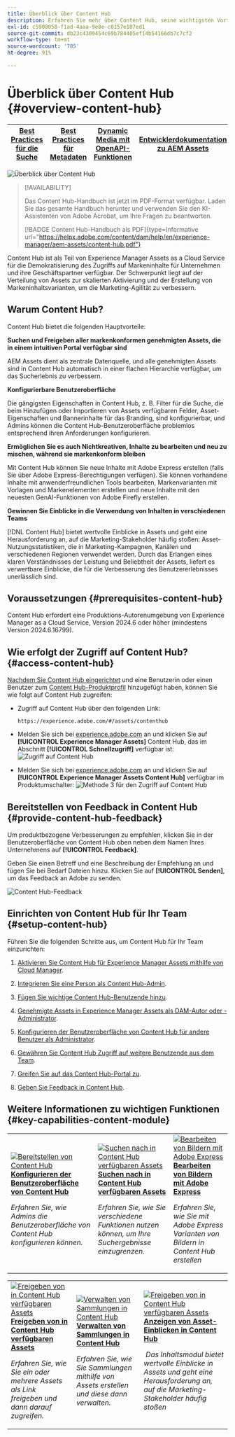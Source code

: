 ```yaml
---
title: Überblick über Content Hub
description: Erfahren Sie mehr über Content Hub, seine wichtigsten Vorteile, den Zugriff darauf und das Feedback zu den in Content Hub verfügbaren Optionen.
exl-id: c5908058-f1ad-4aaa-9e8e-c0157e107ed1
source-git-commit: db23c4309454c69b784405ef14b54166db7c7cf2
workflow-type: tm+mt
source-wordcount: '705'
ht-degree: 91%

---
```


# Überblick über Content Hub {#overview-content-hub}

| [Best Practices für die Suche](/help/assets/search-best-practices.md) | [Best Practices für Metadaten](/help/assets/metadata-best-practices.md) | [Dynamic Media mit OpenAPI-Funktionen](/help/assets/dynamic-media-open-apis-overview.md) | [Entwicklerdokumentation zu AEM Assets](https://developer.adobe.com/experience-cloud/experience-manager-apis/) |
| ------------- | --------------------------- |----|-----|

![Überblick über Content Hub](assets/content-hub-overview.png)

>[!AVAILABILITY]
>
>Das Content Hub-Handbuch ist jetzt im PDF-Format verfügbar. Laden Sie das gesamte Handbuch herunter und verwenden Sie den KI-Assistenten von Adobe Acrobat, um Ihre Fragen zu beantworten.
>
>[!BADGE Content Hub-Handbuch als PDF]{type=Informative url="https://helpx.adobe.com/content/dam/help/en/experience-manager/aem-assets/content-hub.pdf"}

Content Hub ist als Teil von Experience Manager Assets as a Cloud Service für die Demokratisierung des Zugriffs auf Markeninhalte für Unternehmen und ihre Geschäftspartner verfügbar. Der Schwerpunkt liegt auf der Verteilung von Assets zur skalierten Aktivierung und der Erstellung von Markeninhaltsvarianten, um die Marketing-Agilität zu verbessern.

## Warum Content Hub?

Content Hub bietet die folgenden Hauptvorteile:

**Suchen und Freigeben aller markenkonformen genehmigten Assets, die in einem intuitiven Portal verfügbar sind**

AEM Assets dient als zentrale Datenquelle, und alle genehmigten Assets sind in Content Hub automatisch in einer flachen Hierarchie verfügbar, um das Sucherlebnis zu verbessern.

**Konfigurierbare Benutzeroberfläche**

Die gängigsten Eigenschaften in Content Hub, z. B. Filter für die Suche, die beim Hinzufügen oder Importieren von Assets verfügbaren Felder, Asset-Eigenschaften und Bannerinhalte für das Branding, sind konfigurierbar, und Admins können die Content Hub-Benutzeroberfläche problemlos entsprechend ihren Anforderungen konfigurieren.

**Ermöglichen Sie es auch Nichtkreativen, Inhalte zu bearbeiten und neu zu mischen, während sie markenkonform bleiben**

Mit Content Hub können Sie neue Inhalte mit Adobe Express erstellen (falls Sie über Adobe Express-Berechtigungen verfügen). Sie können vorhandene Inhalte mit anwenderfreundlichen Tools bearbeiten, Markenvarianten mit Vorlagen und Markenelementen erstellen und neue Inhalte mit den neuesten GenAI-Funktionen von Adobe Firefly erstellen.

**Gewinnen Sie Einblicke in die Verwendung von Inhalten in verschiedenen Teams**

[!DNL Content Hub] bietet wertvolle Einblicke in Assets und geht eine Herausforderung an, auf die Marketing-Stakeholder häufig stoßen: Asset-Nutzungsstatistiken, die in Marketing-Kampagnen, Kanälen und verschiedenen Regionen verwendet werden. Durch das Erlangen eines klaren Verständnisses der Leistung und Beliebtheit der Assets, liefert es verwertbare Einblicke, die für die Verbesserung des Benutzererlebnisses unerlässlich sind.

## Voraussetzungen {#prerequisites-content-hub}

Content Hub erfordert eine Produktions-Autorenumgebung von Experience Manager as a Cloud Service, Version 2024.6 oder höher (mindestens Version 2024.6.16799).

## Wie erfolgt der Zugriff auf Content Hub? {#access-content-hub}

[Nachdem Sie Content Hub eingerichtet](/help/assets/deploy-content-hub.md) und eine Benutzerin oder einen Benutzer zum [Content Hub-Produktprofil](/help/assets/deploy-content-hub.md#content-hub-instance-product-profile) hinzugefügt haben, können Sie wie folgt auf Content Hub zugreifen:

* Zugriff auf Content Hub über den folgenden Link:

  `https://experience.adobe.com/#/assets/contenthub`

* Melden Sie sich bei [experience.adobe.com](https://auth.services.adobe.com/en_GB/index.html?callback=https%3A%2F%2Fims-na1.adobelogin.com%2Fims%2Fadobeid%2Fexc_app%2FAdobeID%2Ftoken%3Fredirect_uri%3Dhttps%253A%252F%252Fexperience.adobe.com%252F%2523old_hash%253Dold_hash%253D%252523%25252F%2526from_ims%253Dtrue%253Fclient_id%253Dexc_app%2526api%253Dauthorize%2526scope%253Dab.manage%252Caccount_cluster.read%252Cadditional_info%252Cadditional_info.job_function%252Cadditional_info.projectedProductContext%252Cadditional_info.roles%252CAdobeID%252Cadobeio.appregistry.read%252Cadobeio_api%252Caudiencemanager_api%252Ccreative_cloud%252Cmps%252Copenid%252Corg.read%252Cpps.read%252Cread_organizations%252Cread_pc%252Cread_pc.acp%252Cread_pc.dma_tartan%252Csession%26state%3D%257B%2522jslibver%2522%253A%2522v2-v0.31.0-2-g1e8a8a8%2522%252C%2522nonce%2522%253A%25222316022399331147%2522%257D%26code_challenge_method%3Dplain%26use_ms_for_expiry%3Dtrue&amp;client_id=exc_app&amp;scope=ab.manage%2Caccount_cluster.read%2Cadditional_info%2Cadditional_info.job_function%2Cadditional_info.projectedProductContext%2Cadditional_info.roles%2CAdobeID%2Cadobeio.appregistry.read%2Cadobeio_api%2Caudiencemanager_api%2Ccreative_cloud%2Cmps%2Copenid%2Corg.read%2Cpps.read%2Cread_organizations%2Cread_pc%2Cread_pc.acp%2Cread_pc.dma_tartan%2Csession&amp;state=%7B%22jslibver%22%3A%22v2-v0.31.0-2-g1e8a8a8%22%2C%22nonce%22%3A%222316022399331147%22%7D&amp;relay=64da7fa8-cd9e-47cf-9892-7f3ef3092f8c&amp;locale=en_GB&amp;flow_type=token&amp;dctx_id=v%3A2%2Cs%2Cf%2Cb8e64530-b013-11ee-a6c1-e721bdec0171&amp;idp_flow_type=login&amp;response_type=token&amp;profile_filter=%7B%22findFirst%22%3Atrue%2C+%22fallbackToAA%22%3Atrue%2C+%22preferForwardProfile%22%3Atrue%2C+%22searchEntireCluster%22%3Atrue%7D%3B+isOwnedByOrg%28%2776B329395DF155D60A495E2C%40AdobeOrg%27%29&amp;code_challenge_method=plain&amp;redirect_uri=https%3A%2F%2Fexperience.adobe.com%2F%23old_hash%3Dold_hash%3D%2523%252F%26from_ims%3Dtrue%3Fclient_id%3Dexc_app%26api%3Dauthorize%26scope%3Dab.manage%2Caccount_cluster.read%2Cadditional_info%2Cadditional_info.job_function%2Cadditional_info.projectedProductContext%2Cadditional_info.roles%2CAdobeID%2Cadobeio.appregistry.read%2Cadobeio_api%2Caudiencemanager_api%2Ccreative_cloud%2Cmps%2Copenid%2Corg.read%2Cpps.read%2Cread_organizations%2Cread_pc%2Cread_pc.acp%2Cread_pc.dma_tartan%2Csession&amp;use_ms_for_expiry=true#/) an und klicken Sie auf **[!UICONTROL Experience Manager Assets]** Content Hub, das im Abschnitt **[!UICONTROL Schnellzugriff]** verfügbar ist:
  ![Zugriff auf Content Hub](assets/access-content-hub.png)

* Melden Sie sich bei [experience.adobe.com](https://auth.services.adobe.com/en_GB/index.html?callback=https%3A%2F%2Fims-na1.adobelogin.com%2Fims%2Fadobeid%2Fexc_app%2FAdobeID%2Ftoken%3Fredirect_uri%3Dhttps%253A%252F%252Fexperience.adobe.com%252F%2523old_hash%253Dold_hash%253D%252523%25252F%2526from_ims%253Dtrue%253Fclient_id%253Dexc_app%2526api%253Dauthorize%2526scope%253Dab.manage%252Caccount_cluster.read%252Cadditional_info%252Cadditional_info.job_function%252Cadditional_info.projectedProductContext%252Cadditional_info.roles%252CAdobeID%252Cadobeio.appregistry.read%252Cadobeio_api%252Caudiencemanager_api%252Ccreative_cloud%252Cmps%252Copenid%252Corg.read%252Cpps.read%252Cread_organizations%252Cread_pc%252Cread_pc.acp%252Cread_pc.dma_tartan%252Csession%26state%3D%257B%2522jslibver%2522%253A%2522v2-v0.31.0-2-g1e8a8a8%2522%252C%2522nonce%2522%253A%25222316022399331147%2522%257D%26code_challenge_method%3Dplain%26use_ms_for_expiry%3Dtrue&amp;client_id=exc_app&amp;scope=ab.manage%2Caccount_cluster.read%2Cadditional_info%2Cadditional_info.job_function%2Cadditional_info.projectedProductContext%2Cadditional_info.roles%2CAdobeID%2Cadobeio.appregistry.read%2Cadobeio_api%2Caudiencemanager_api%2Ccreative_cloud%2Cmps%2Copenid%2Corg.read%2Cpps.read%2Cread_organizations%2Cread_pc%2Cread_pc.acp%2Cread_pc.dma_tartan%2Csession&amp;state=%7B%22jslibver%22%3A%22v2-v0.31.0-2-g1e8a8a8%22%2C%22nonce%22%3A%222316022399331147%22%7D&amp;relay=64da7fa8-cd9e-47cf-9892-7f3ef3092f8c&amp;locale=en_GB&amp;flow_type=token&amp;dctx_id=v%3A2%2Cs%2Cf%2Cb8e64530-b013-11ee-a6c1-e721bdec0171&amp;idp_flow_type=login&amp;response_type=token&amp;profile_filter=%7B%22findFirst%22%3Atrue%2C+%22fallbackToAA%22%3Atrue%2C+%22preferForwardProfile%22%3Atrue%2C+%22searchEntireCluster%22%3Atrue%7D%3B+isOwnedByOrg%28%2776B329395DF155D60A495E2C%40AdobeOrg%27%29&amp;code_challenge_method=plain&amp;redirect_uri=https%3A%2F%2Fexperience.adobe.com%2F%23old_hash%3Dold_hash%3D%2523%252F%26from_ims%3Dtrue%3Fclient_id%3Dexc_app%26api%3Dauthorize%26scope%3Dab.manage%2Caccount_cluster.read%2Cadditional_info%2Cadditional_info.job_function%2Cadditional_info.projectedProductContext%2Cadditional_info.roles%2CAdobeID%2Cadobeio.appregistry.read%2Cadobeio_api%2Caudiencemanager_api%2Ccreative_cloud%2Cmps%2Copenid%2Corg.read%2Cpps.read%2Cread_organizations%2Cread_pc%2Cread_pc.acp%2Cread_pc.dma_tartan%2Csession&amp;use_ms_for_expiry=true#/) an und klicken Sie auf **[!UICONTROL Experience Manager Assets Content Hub]** verfügbar im Produktumschalter:
  ![Methode 3 für den Zugriff auf Content Hub](assets/access-content-hub-alternate.png)



## Bereitstellen von Feedback in Content Hub {#provide-content-hub-feedback}

Um produktbezogene Verbesserungen zu empfehlen, klicken Sie in der Benutzeroberfläche von Content Hub oben neben dem Namen Ihres Unternehmens auf **[!UICONTROL Feedback]**.

Geben Sie einen Betreff und eine Beschreibung der Empfehlung an und fügen Sie bei Bedarf Dateien hinzu. Klicken Sie auf **[!UICONTROL Senden]**, um das Feedback an Adobe zu senden.

![Content Hub-Feedback](assets/content-hub-feedback.png)

## Einrichten von Content Hub für Ihr Team {#setup-content-hub}

Führen Sie die folgenden Schritte aus, um Content Hub für Ihr Team einzurichten:

1. [Aktivieren Sie Content Hub für Experience Manager Assets mithilfe von Cloud Manager](deploy-content-hub.md#enable-content-hub).

1. [Integrieren Sie eine Person als Content Hub-Admin](deploy-content-hub.md#onboard-content-hub-administrator).

1. [Fügen Sie wichtige Content Hub-Benutzende hinzu](deploy-content-hub.md#onboard-content-hub-consumer-users).

1. [Genehmigte Assets in Experience Manager Assets als DAM-Autor oder -Administrator](approve-assets.md).

1. [Konfigurieren der Benutzeroberfläche von Content Hub für andere Benutzer als Administrator](configure-content-hub-ui-options.md).

1. [Gewähren Sie Content Hub Zugriff auf weitere Benutzende aus dem Team](deploy-content-hub.md#onboard-content-hub-consumer-users).

1. [Greifen Sie auf das Content Hub-Portal zu](#access-content-hub).

1. [Geben Sie Feedback in Content Hub](#provide-content-hub-feedback).


## Weitere Informationen zu wichtigen Funktionen {#key-capabilities-content-module}

<table>
<td>
   <a href="/help/assets/configure-content-hub-ui-options.md">
   <img alt="Bereitstellen von Content Hub" src="./assets/configure-assets.png" />
   </a>
   <div>
      <a href="/help/assets/configure-content-hub-ui-options.md">
<strong>Konfigurieren der Benutzeroberfläche von Content Hub</strong>
</a>
   </div>
   <p>
      <em>Erfahren Sie, wie Admins die Benutzeroberfläche von Content Hub konfigurieren können. </em>
   </p>
</td>


<td>
   <a href="/help/assets/search-assets-content-hub.md">
   <img alt="Suchen nach in Content Hub verfügbaren Assets" src="./assets/search.png" />
   </a>
   <div>
      <a href="/help/assets/search-assets-content-hub.md">
<strong>Suchen nach in Content Hub verfügbaren Assets</strong>
</a>
   </div>
   <p>
      <em>Erfahren Sie, wie Sie verschiedene Funktionen nutzen können, um Ihre Suchergebnisse einzugrenzen.</em>
   </p>
</td>
<td>
   <a href="/help/assets/edit-images-content-hub.md">
   <img alt="Bearbeiten von Bildern mit Adobe Express" src="./assets/edit-images-content-hub.png" />
   </a>
   <div>
      <a href="/help/assets/edit-images-content-hub.md">
<strong>Bearbeiten von Bildern mit Adobe Express</strong>
</a>
   </div>
   <p>
      <em>Erfahren Sie, wie Sie mit Adobe Express Varianten von Bildern in Content Hub erstellen</em>
   </p>
</td>
</table>
<table>
<td>
   <a href="/help/assets/share-assets-content-hub.md">
   <img alt="Freigeben von in Content Hub verfügbaren Assets" src="./assets/share-assets-banner.png" />
   </a>
   <div>
      <a href="/help/assets/share-assets-content-hub.md">
<strong>Freigeben von in Content Hub verfügbaren Assets</strong>
</a>
   </div>
   <p>
      <em>Erfahren Sie, wie Sie ein oder mehrere Assets als Link freigeben und dann darauf zugreifen.</em>
   </p>
</td>
<td>
   <a href="/help/assets/collections-content-hub.md">
   <img alt="Verwalten von Sammlungen in Content Hub" src="./assets/manage-collection.png" />
   </a>
   <div>
      <a href="/help/assets/collections-content-hub.md">
<strong>Verwalten von Sammlungen in Content Hub</strong>
</a>
   </div>
   <p>
      <em>Erfahren Sie, wie Sie Sammlungen mithilfe von Assets erstellen und diese dann verwalten.</em>
   </p>
</td>
<td>
   <a href="/help/assets/insights-content-hub.md">
   <img alt="Freigeben von in Content Hub verfügbaren Assets" src="./assets/asset-insights-banner.jpg" />
   </a>
   <div>
      <a href="/help/assets/insights-content-hub.md">
<strong>Anzeigen von Asset-Einblicken in Content Hub</strong>
</a>
   </div>
   <p>
      <em> Das Inhaltsmodul bietet wertvolle Einblicke in Assets und geht eine Herausforderung an, auf die Marketing-Stakeholder häufig stoßen</em>
   </p>
</td>
</table>
